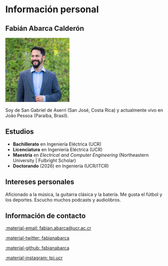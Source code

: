 # Información personal

## Fabián Abarca Calderón

<img src="/assets/img/perfil_cuadrado.jpeg" width="200px">

Soy de San Gabriel de Aserrí (San José, Costa Rica) y actualmente vivo en João Pessoa (Paraíba, Brasil).

## Estudios

- **Bachillerato** en Ingeniería Eléctrica (UCR)
- **Licenciatura** en Ingeniería Eléctrica (UCR)
- **Maestría** en *Electrical and Computer Engineering* (Northeastern University | Fulbright Scholar)
- **Doctorando** (2026) en Ingeniería (UCR/ITCR) 

## Intereses personales

Aficionado a la música, la guitarra clásica y la batería. Me gusta el fútbol y los deportes. Escucho muchos podcasts y audiolibros.

## Información de contacto

[:material-email: fabian.abarca@ucr.ac.cr](mailto:fabian.abarca@ucr.ac.cr)

[:material-twitter: fabianabarca](https://twitter.com/fabianabarca)

[:material-github: fabianabarca](https://github.com/fabianabarca)

[:material-instagram: tpi.ucr](https://instagram.com/tpi.ucr)